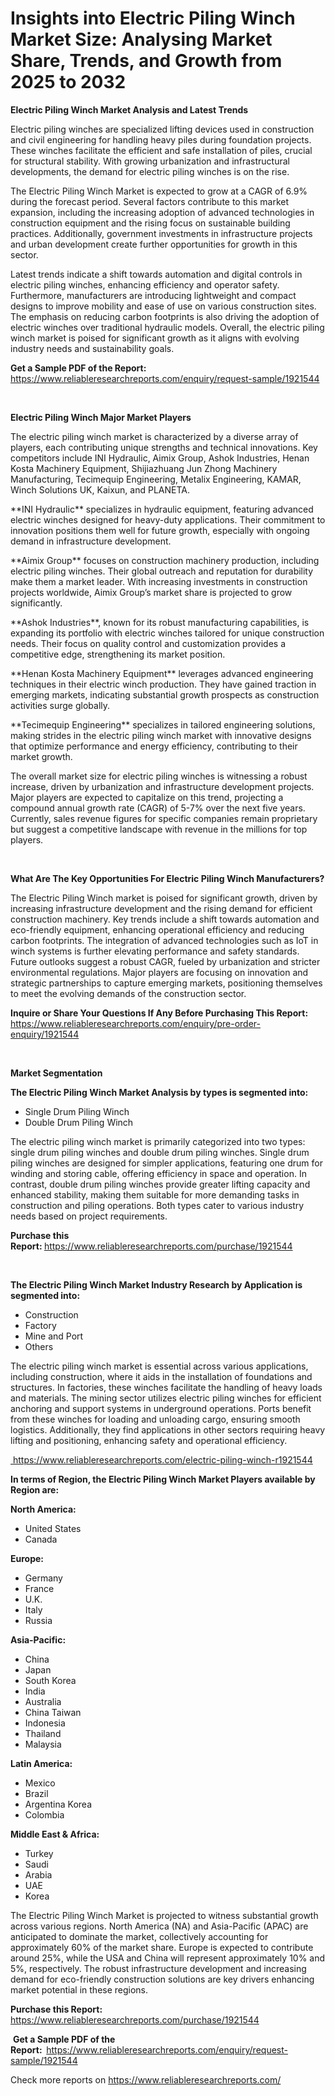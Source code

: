 <p><h1>Insights into Electric Piling Winch Market Size: Analysing Market Share, Trends, and Growth from 2025 to 2032</h1></p><p><strong>Electric Piling Winch Market Analysis and Latest Trends</strong></p>
<p><p>Electric piling winches are specialized lifting devices used in construction and civil engineering for handling heavy piles during foundation projects. These winches facilitate the efficient and safe installation of piles, crucial for structural stability. With growing urbanization and infrastructural developments, the demand for electric piling winches is on the rise.</p><p>The Electric Piling Winch Market is expected to grow at a CAGR of 6.9% during the forecast period. Several factors contribute to this market expansion, including the increasing adoption of advanced technologies in construction equipment and the rising focus on sustainable building practices. Additionally, government investments in infrastructure projects and urban development create further opportunities for growth in this sector. </p><p>Latest trends indicate a shift towards automation and digital controls in electric piling winches, enhancing efficiency and operator safety. Furthermore, manufacturers are introducing lightweight and compact designs to improve mobility and ease of use on various construction sites. The emphasis on reducing carbon footprints is also driving the adoption of electric winches over traditional hydraulic models. Overall, the electric piling winch market is poised for significant growth as it aligns with evolving industry needs and sustainability goals.</p></p>
<p><strong>Get a Sample PDF of the Report:&nbsp;</strong> <a href="https://www.reliableresearchreports.com/enquiry/request-sample/1921544?utm_campaign=2030&utm_medium=2&utm_source=Github&utm_content=ia&utm_term=01032025&utm_id=electric-piling-winch">https://www.reliableresearchreports.com/enquiry/request-sample/1921544</a></p>
<p>&nbsp;</p>
<p><strong>Electric Piling Winch Major Market Players</strong></p>
<p><p>The electric piling winch market is characterized by a diverse array of players, each contributing unique strengths and technical innovations. Key competitors include INI Hydraulic, Aimix Group, Ashok Industries, Henan Kosta Machinery Equipment, Shijiazhuang Jun Zhong Machinery Manufacturing, Tecimequip Engineering, Metalix Engineering, KAMAR, Winch Solutions UK, Kaixun, and PLANETA.</p><p>**INI Hydraulic** specializes in hydraulic equipment, featuring advanced electric winches designed for heavy-duty applications. Their commitment to innovation positions them well for future growth, especially with ongoing demand in infrastructure development.</p><p>**Aimix Group** focuses on construction machinery production, including electric piling winches. Their global outreach and reputation for durability make them a market leader. With increasing investments in construction projects worldwide, Aimix Group’s market share is projected to grow significantly.</p><p>**Ashok Industries**, known for its robust manufacturing capabilities, is expanding its portfolio with electric winches tailored for unique construction needs. Their focus on quality control and customization provides a competitive edge, strengthening its market position.</p><p>**Henan Kosta Machinery Equipment** leverages advanced engineering techniques in their electric winch production. They have gained traction in emerging markets, indicating substantial growth prospects as construction activities surge globally.</p><p>**Tecimequip Engineering** specializes in tailored engineering solutions, making strides in the electric piling winch market with innovative designs that optimize performance and energy efficiency, contributing to their market growth.</p><p>The overall market size for electric piling winches is witnessing a robust increase, driven by urbanization and infrastructure development projects. Major players are expected to capitalize on this trend, projecting a compound annual growth rate (CAGR) of 5-7% over the next five years. Currently, sales revenue figures for specific companies remain proprietary but suggest a competitive landscape with revenue in the millions for top players.</p></p>
<p>&nbsp;</p>
<p><strong>What Are The Key Opportunities For Electric Piling Winch Manufacturers?</strong></p>
<p><p>The Electric Piling Winch market is poised for significant growth, driven by increasing infrastructure development and the rising demand for efficient construction machinery. Key trends include a shift towards automation and eco-friendly equipment, enhancing operational efficiency and reducing carbon footprints. The integration of advanced technologies such as IoT in winch systems is further elevating performance and safety standards. Future outlooks suggest a robust CAGR, fueled by urbanization and stricter environmental regulations. Major players are focusing on innovation and strategic partnerships to capture emerging markets, positioning themselves to meet the evolving demands of the construction sector.</p></p>
<p><strong>Inquire or Share Your Questions If Any Before Purchasing This Report:</strong> <a href="https://www.reliableresearchreports.com/enquiry/pre-order-enquiry/1921544?utm_campaign=2030&utm_medium=2&utm_source=Github&utm_content=ia&utm_term=01032025&utm_id=electric-piling-winch">https://www.reliableresearchreports.com/enquiry/pre-order-enquiry/1921544</a></p>
<p>&nbsp;</p>
<p><strong>Market Segmentation</strong></p>
<p><strong>The Electric Piling Winch Market Analysis by types is segmented into:</strong></p>
<p><ul><li>Single Drum Piling Winch</li><li>Double Drum Piling Winch</li></ul></p>
<p><p>The electric piling winch market is primarily categorized into two types: single drum piling winches and double drum piling winches. Single drum piling winches are designed for simpler applications, featuring one drum for winding and storing cable, offering efficiency in space and operation. In contrast, double drum piling winches provide greater lifting capacity and enhanced stability, making them suitable for more demanding tasks in construction and piling operations. Both types cater to various industry needs based on project requirements.</p></p>
<p><strong>Purchase this Report:&nbsp;</strong><a href="https://www.reliableresearchreports.com/purchase/1921544?utm_campaign=2030&utm_medium=2&utm_source=Github&utm_content=ia&utm_term=01032025&utm_id=electric-piling-winch">https://www.reliableresearchreports.com/purchase/1921544</a></p>
<p>&nbsp;</p>
<p><strong>The Electric Piling Winch Market Industry Research by Application is segmented into:</strong></p>
<p><ul><li>Construction</li><li>Factory</li><li>Mine and Port</li><li>Others</li></ul></p>
<p><p>The electric piling winch market is essential across various applications, including construction, where it aids in the installation of foundations and structures. In factories, these winches facilitate the handling of heavy loads and materials. The mining sector utilizes electric piling winches for efficient anchoring and support systems in underground operations. Ports benefit from these winches for loading and unloading cargo, ensuring smooth logistics. Additionally, they find applications in other sectors requiring heavy lifting and positioning, enhancing safety and operational efficiency.</p></p>
<p><a href="https://www.reliableresearchreports.com/electric-piling-winch-r1921544?utm_campaign=2030&utm_medium=2&utm_source=Github&utm_content=ia&utm_term=01032025&utm_id=electric-piling-winch">&nbsp;https://www.reliableresearchreports.com/electric-piling-winch-r1921544</a></p>
<p><strong>In terms of Region, the Electric Piling Winch Market Players available by Region are:</strong></p>
<p>
    <p> <strong> North America: </strong>
        <ul>
            <li>United States</li>
            <li>Canada</li>
        </ul>
        </p> 
    <p> <strong> Europe: </strong>
        <ul>
            <li>Germany</li>
            <li>France</li>
            <li>U.K.</li>
            <li>Italy</li>
            <li>Russia</li>
        </ul>
        </p> 
    <p> <strong> Asia-Pacific: </strong>
        <ul>
            <li>China</li>
            <li>Japan</li>
            <li>South Korea</li>
            <li>India</li>
            <li>Australia</li>
            <li>China Taiwan</li>
            <li>Indonesia</li>
            <li>Thailand</li>
            <li>Malaysia</li>
        </ul>
        </p> 
    <p> <strong> Latin America: </strong>
        <ul>
            <li>Mexico</li>
            <li>Brazil</li>
            <li>Argentina Korea</li>
            <li>Colombia</li>
        </ul>
        </p> 
    <p> <strong> Middle East & Africa: </strong>
        <ul>
            <li>Turkey</li>
            <li>Saudi</li>
            <li>Arabia</li>
            <li>UAE</li>
            <li>Korea</li>
        </ul>
    </p>
    </p>
<p><p>The Electric Piling Winch Market is projected to witness substantial growth across various regions. North America (NA) and Asia-Pacific (APAC) are anticipated to dominate the market, collectively accounting for approximately 60% of the market share. Europe is expected to contribute around 25%, while the USA and China will represent approximately 10% and 5%, respectively. The robust infrastructure development and increasing demand for eco-friendly construction solutions are key drivers enhancing market potential in these regions.</p></p>
<p><strong>Purchase this Report: </strong><a href="https://www.reliableresearchreports.com/purchase/1921544?utm_campaign=2030&utm_medium=2&utm_source=Github&utm_content=ia&utm_term=01032025&utm_id=electric-piling-winch">https://www.reliableresearchreports.com/purchase/1921544</a></p>
<p>&nbsp;<strong>Get a Sample PDF of the Report:&nbsp;&nbsp;</strong><a href="https://www.reliableresearchreports.com/enquiry/request-sample/1921544?utm_campaign=2030&utm_medium=2&utm_source=Github&utm_content=ia&utm_term=01032025&utm_id=electric-piling-winch">https://www.reliableresearchreports.com/enquiry/request-sample/1921544</a></p>
<p><strong></strong></p>
<p>Check more reports on <a href="https://www.reliableresearchreports.com/?utm_campaign=2030&utm_medium=2&utm_source=Github&utm_content=ia&utm_term=01032025&utm_id=electric-piling-winch">https://www.reliableresearchreports.com/</a></p>